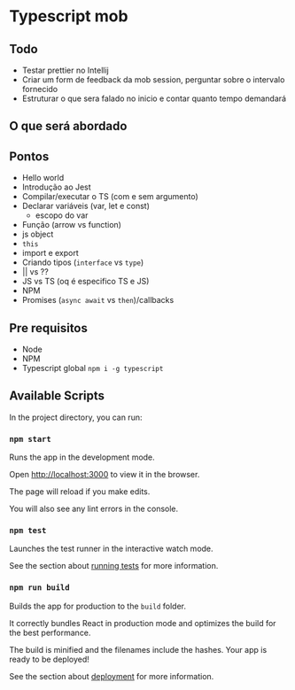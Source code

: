 # Typescript mob

## Todo

- Testar prettier no Intellij
- Criar um form de feedback da mob session, perguntar sobre o intervalo fornecido
- Estruturar o que sera falado no inicio e contar quanto tempo demandará

## O que será abordado

## Pontos

- Hello world
- Introdução ao Jest
- Compilar/executar o TS (com e sem argumento)
- Declarar variáveis (var, let e const)
    - escopo do var
- Função (arrow vs function)
- js object
- `this`
- import e export
- Criando tipos (`interface` vs `type`)
- || vs ??
- JS vs TS (oq é especifico TS e JS)
- NPM
- Promises (`async await` vs `then`)/callbacks

## Pre requisitos

- Node
- NPM
- Typescript global `npm i -g typescript`

## Available Scripts

In the project directory, you can run:

### `npm start`

Runs the app in the development mode.

Open [http://localhost:3000](http://localhost:3000) to view it in the browser.

The page will reload if you make edits.

You will also see any lint errors in the console.

### `npm test`

Launches the test runner in the interactive watch mode.

See the section about [running tests](https://facebook.github.io/create-react-app/docs/running-tests) for more
information.

### `npm run build`

Builds the app for production to the `build` folder.

It correctly bundles React in production mode and optimizes the build for the best performance.

The build is minified and the filenames include the hashes. Your app is ready to be deployed!

See the section about [deployment](https://facebook.github.io/create-react-app/docs/deployment) for more information.
